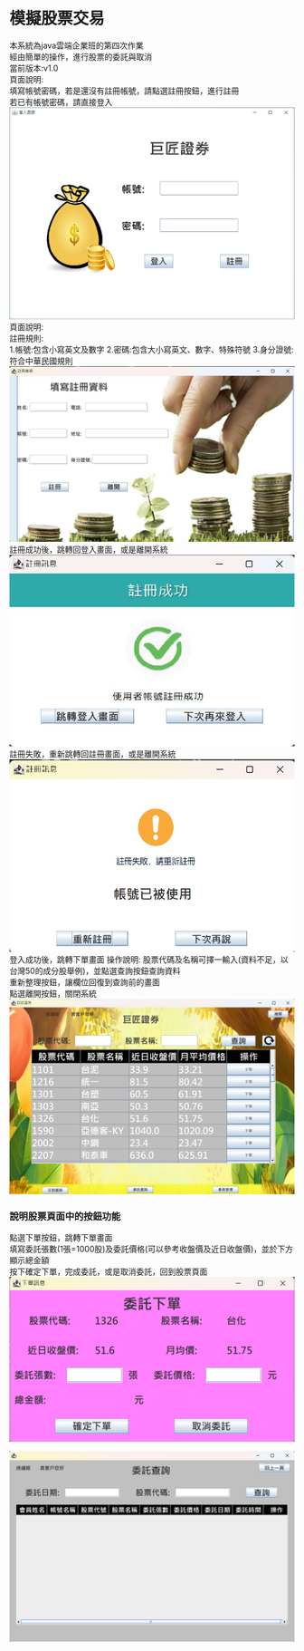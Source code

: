 # 模擬股票交易
本系統為java雲端企業班的第四次作業<br>
經由簡單的操作，進行股票的委託與取消<br>
當前版本:v1.0<br>
頁面說明:<br>
填寫帳號密碼，若是還沒有註冊帳號，請點選註冊按鈕，進行註冊<br>
若已有帳號密碼，請直接登入
![巨匠證券](巨匠證券.png)
頁面說明:<br>
註冊規則:<br>
1.帳號:包含小寫英文及數字 2.密碼:包含大小寫英文、數字、特殊符號 3.身分證號:符合中華民國規則<br>
![註冊會員](註冊會員.png)
註冊成功後，跳轉回登入畫面，或是離開系統
![註冊成功](註冊成功.png)
註冊失敗，重新跳轉回註冊畫面，或是離開系統
![註冊失敗](註冊失敗.png)
登入成功後，跳轉下單畫面
操作說明:
股票代碼及名稱可擇一輸入(資料不足，以台灣50的成分股舉例)，並點選查詢按鈕查詢資料<br>
重新整理按鈕，讓欄位回復到查詢前的畫面<br>
點選離開按鈕，關閉系統<br>
![股票頁面](股票頁面.png)
### 說明股票頁面中的按鈕功能
點選下單按鈕，跳轉下單畫面<br>
填寫委託張數(1張=1000股)及委託價格(可以參考收盤價及近日收盤價)，並於下方顯示總金額<br>
按下確定下單，完成委託，或是取消委託，回到股票頁面
![下單](下單.png)

![委託查詢](委託查詢.png)

